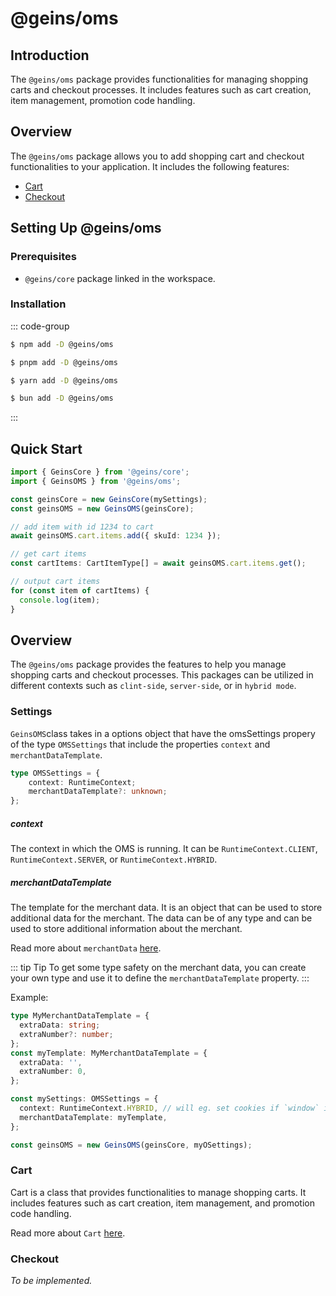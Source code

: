 # @geins/oms

## Introduction

The `@geins/oms` package provides functionalities for managing shopping carts and checkout processes. It includes features such as cart creation, item management, promotion code handling.

## Overview

The `@geins/oms` package allows you to add shopping cart and checkout functionalities to your application. It includes the following features:

- [Cart](./cart)
- [Checkout](./checkout)


## Setting Up @geins/oms

### Prerequisites

- `@geins/core` package linked in the workspace.

### Installation

::: code-group

```sh [npm]
$ npm add -D @geins/oms
```

```sh [pnpm]
$ pnpm add -D @geins/oms
```

```sh [yarn]
$ yarn add -D @geins/oms
```

```sh [bun]
$ bun add -D @geins/oms
```
:::


## Quick Start


```ts
import { GeinsCore } from '@geins/core';
import { GeinsOMS } from '@geins/oms';

const geinsCore = new GeinsCore(mySettings);
const geinsOMS = new GeinsOMS(geinsCore);

// add item with id 1234 to cart
await geinsOMS.cart.items.add({ skuId: 1234 });

// get cart items
const cartItems: CartItemType[] = await geinsOMS.cart.items.get();

// output cart items
for (const item of cartItems) {
  console.log(item);
}


```

## Overview

The `@geins/oms` package provides the features to help you manage shopping carts and checkout processes. This packages can be utilized in different contexts such as `clint-side`, `server-side`, or in `hybrid mode`.

### Settings

`GeinsOMS`class takes in a options object that have the omsSettings propery of the type `OMSSettings` that include the properties `context` and `merchantDataTemplate`.

```typescript
type OMSSettings = {
    context: RuntimeContext;
    merchantDataTemplate?: unknown;
};
```
##### context
The context in which the OMS is running. It can be `RuntimeContext.CLIENT`, `RuntimeContext.SERVER`, or `RuntimeContext.HYBRID`.

##### merchantDataTemplate 
The template for the merchant data. It is an object that can be used to store additional data for the merchant. The data can be of any type and can be used to store additional information about the merchant. 

Read more about `merchantData` [here](./merchant-data.md).

::: tip Tip
To get some type safety on the merchant data, you can create your own type and use it to define the `merchantDataTemplate` property.
:::

Example:
```typescript
type MyMerchantDataTemplate = {
  extraData: string;
  extraNumber?: number;
};
const myTemplate: MyMerchantDataTemplate = {
  extraData: '',
  extraNumber: 0,
};

const mySettings: OMSSettings = {
  context: RuntimeContext.HYBRID, // will eg. set cookies if `window` is available
  merchantDataTemplate: myTemplate,
};

const geinsOMS = new GeinsOMS(geinsCore, myOSettings);
```


### Cart

Cart is a class that provides functionalities to manage shopping carts. It includes features such as cart creation, item management, and promotion code handling. 

Read more about `Cart` [here](./cart.md).


### Checkout

_To be implemented._

